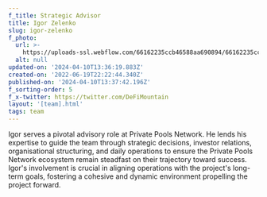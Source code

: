 ```yaml
---
f_title: Strategic Advisor
title: Igor Zelenko
slug: igor-zelenko
f_photo:
  url: >-
    https://uploads-ssl.webflow.com/66162235ccb46588aa690894/66162235ccb46588aa69089c_igor-v2.jpg
  alt: null
updated-on: '2024-04-10T13:36:19.883Z'
created-on: '2022-06-19T22:22:44.340Z'
published-on: '2024-04-10T13:37:42.196Z'
f_sorting-order: 5
f_x-twitter: https://twitter.com/DeFiMountain
layout: '[team].html'
tags: team
---
```


Igor serves a pivotal advisory role at Private Pools Network. He lends his expertise to guide the team through strategic decisions, investor relations, organisational structuring, and daily operations to ensure the Private Pools Network ecosystem remain steadfast on their trajectory toward success. Igor's involvement is crucial in aligning operations with the project's long-term goals, fostering a cohesive and dynamic environment propelling the project forward.
